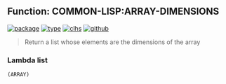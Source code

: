 ## Function: COMMON-LISP:ARRAY-DIMENSIONS
[![package](https://img.shields.io/badge/Package-COMMON--LISP-5f9ea0.svg?style=social&colorA=999999)](../) [![type](https://img.shields.io/badge/Type-Function-5f9ea0.svg?style=social&colorA=999999)](../#function) [![clhs](https://img.shields.io/badge/CLHS-ARRAY--DIMENSIONS-5f9ea0.svg?style=social&colorA=999999)](http://www.lispworks.com/documentation/HyperSpec/Body/f_ar_d_1.htm) [![github](https://img.shields.io/badge/GitHub-View_the_source-5f9ea0.svg?style=social&colorA=999999&logo=github)](https://github.com/sbcl/sbcl/blob/master/src/code/array.lisp/) 

> Return a list whose elements are the dimensions of the array

### Lambda list
```
(ARRAY)
```
